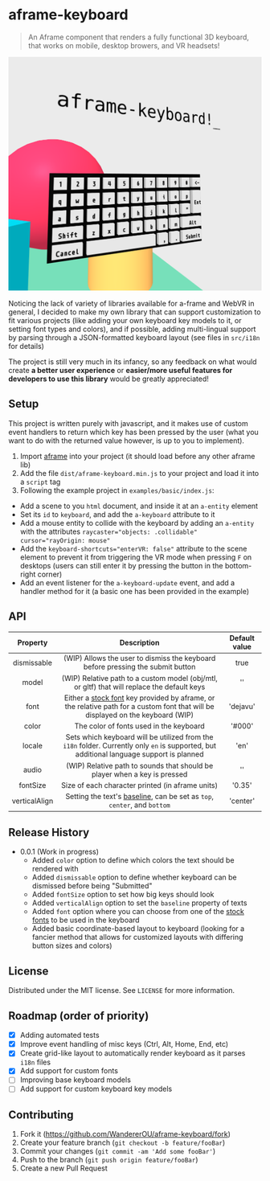 # aframe-keyboard
> An Aframe component that renders a fully functional 3D keyboard, that works on mobile, desktop browers, and VR headsets!

![](readme.png)

Noticing the lack of variety of libraries available for a-frame and WebVR in general, I decided to make my own library that can support customization to fit various projects (like adding your own keyboard key models to it, or setting font types and colors), and if possible, adding multi-lingual support by parsing through a JSON-formatted keyboard layout (see files in `src/i18n` for details)

The project is still very much in its infancy, so any feedback on what would create **a better user experience** or **easier/more useful features for developers to use this library** would be greatly appreciated!

## Setup
This project is written purely with javascript, and it makes use of custom event handlers to return which key has been pressed by the user (what you want to do with the returned value however, is up to you to implement). 

1. Import [aframe](https://aframe.io) into your project (it should load before any other aframe lib)
2. Add the file `dist/aframe-keyboard.min.js` to your project and load it into a `script` tag
3. Following the example project in `examples/basic/index.js`:
  * Add a scene to you `html` document, and inside it at an `a-entity` element
  * Set its `id` to `keyboard`, and add the `a-keyboard` attribute to it
  * Add a mouse entity to collide with the keyboard by adding an `a-entity` with the attributes `raycaster="objects: .collidable" cursor="rayOrigin: mouse"`
  * Add the `keyboard-shortcuts="enterVR: false"` attribute to the scene element to prevent it from triggering the VR mode when pressing `F` on desktops (users can still enter it by pressing the button in the bottom-right corner)
  * Add an event listener for the `a-keyboard-update` event, and add a handler method for it (a basic one has been provided in the example)

## API
| Property | Description | Default value |
| :--: | :--: | :--: |
| dismissable | (WIP) Allows the user to dismiss the keyboard before pressing the submit button | true |
| model | (WIP) Relative path to a custom model (obj/mtl, or gltf) that will replace the default keys | '' |
| font | Either a [stock font](https://aframe.io/docs/0.9.0/components/text.html#stock-fonts) key provided by aframe, or the relative path for a custom font that will be displayed on the keyboard (WIP) | 'dejavu' |
| color | The color of fonts used in the keyboard | '#000' |
| locale | Sets which keyboard will be utilized from the `i18n` folder. Currently only `en` is supported, but additional language support is planned | 'en' |
| audio | (WIP) Relative path to sounds that should be player when a key is pressed | '' |
| fontSize | Size of each character printed (in aframe units) | '0.35' |
| verticalAlign | Setting the text's [baseline](https://aframe.io/docs/0.9.0/components/text.html#properties_baseline), can be set as `top`, `center`, and `bottom`  | 'center' |

## Release History
* 0.0.1 (Work in progress)
    * Added `color` option to define which colors the text should be rendered with
    * Added `dismissable` option to define whether keyboard can be dismissed before being "Submitted"
    * Added `fontSize` option to set how big keys should look
    * Added `verticalAlign` option to set the `baseline` property of texts
    * Added `font` option where you can choose from one of the [stock fonts](https://aframe.io/docs/0.9.0/components/text.html#stock-fonts) to be used in the keyboard
    * Added basic coordinate-based layout to keyboard (looking for a fancier method that allows for customized layouts with differing button sizes and colors)

## License
Distributed under the MIT license. See ``LICENSE`` for more information.

## Roadmap (order of priority)
- [x] Adding automated tests 
- [x] Improve event handling of misc keys (Ctrl, Alt, Home, End, etc)
- [x] Create grid-like layout to automatically render keyboard as it parses `i18n` files
- [x] Add support for custom fonts
- [ ] Improving base keyboard models
- [ ] Add support for custom keyboard key models

## Contributing
1. Fork it (<https://github.com/WandererOU/aframe-keyboard/fork>)
2. Create your feature branch (`git checkout -b feature/fooBar`)
3. Commit your changes (`git commit -am 'Add some fooBar'`)
4. Push to the branch (`git push origin feature/fooBar`)
5. Create a new Pull Request
